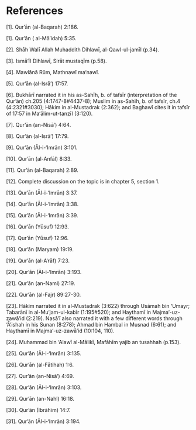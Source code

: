 References
==========

[1]. Qur’ān (al-Baqarah) 2:186.

[1]. Qur’ān ( al-Mā’idah) 5:35.

[2]. Shāh Walī Allah Muhaddith Dihlawī, al-Qawl-ul-jamīl (p.34).

[3]. Ismā‘īl Dihlawī, Sirāt mustaqīm (p.58).

[4]. Mawlānā Rūm, Mathnawī ma‘nawī.

[5]. Qur’ān (al-Isrā’) 17:57.

[6]. Bukhārī narrated it in his as-Sahīh, b. of tafsīr (interpretation
of the Qur’ān) ch.205 (4:1747-8\#4437-8); Muslim in as-Sahīh, b. of
tafsīr, ch.4 (4:2321\#3030); Hākim in al-Mustadrak (2:362); and Baghawī
cites it in tafsīr of 17:57 in Ma‘ālim-ut-tanzīl (3:120).

[7]. Qur’ān (an-Nisā’) 4:64.

[8]. Qur’ān (al-Isrā’) 17:79.

[9]. Qur’ān (Āl-i-‘Imrān) 3:101.

[10]. Qur’ān (al-Anfāl) 8:33.

[11]. Qur’ān (al-Baqarah) 2:89.

[12]. Complete discussion on the topic is in chapter 5, section 1.

[13]. Qur’ān (Āl-i-‘Imrān) 3:37.

[14]. Qur’ān (Āl-i-‘Imrān) 3:38.

[15]. Qur’ān (Āl-i-‘Imrān) 3:39.

[16]. Qur’ān (Yūsuf) 12:93.

[17]. Qur’ān (Yūsuf) 12:96.

[18]. Qur’ān (Maryam) 19:19.

[19]. Qur’ān (al-A‘rāf) 7:23.

[20]. Qur’ān (Āl-i-‘Imrān) 3:193.

[21]. Qur’ān (an-Naml) 27:19.

[22]. Qur’ān (al-Fajr) 89:27-30.

[23]. Hākim narrated it in al-Mustadrak (3:622) through Usāmah bin
‘Umayr; Tabarānī in al-Mu‘jam-ul-kabīr (1:195\#520); and Haythamī in
Majma‘-uz-zawā’id (2:219). Nasā’ī also narrated it with a few different
words through ‘Ā’ishah in his Sunan (8:278); Ahmad bin Hambal in Musnad
(6:61); and Haythamī in Majma‘-uz-zawā’id (10:104, 110).

[24]. Muhammad bin ‘Alawī al-Mālikī, Mafāhīm yajib an tusahhah (p.153).

[25]. Qur’ān (Āl-i-‘Imrān) 3:135.

[26]. Qur’ān (al-Fātihah) 1:6.

[27]. Qur’ān (an-Nisā’) 4:69.

[28]. Qur’ān (Āl-i-‘Imrān) 3:103.

[29]. Qur’ān (an-Nahl) 16:18.

[30]. Qur’ān (Ibrāhīm) 14:7.

[31]. Qur’ān (Āl-i-‘Imrān) 3:194.


